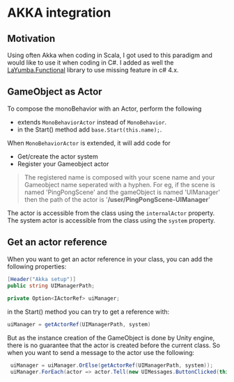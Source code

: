 # AKKA integration

## Motivation
Using often Akka when coding in Scala, I got used to this paradigm and would like to use it when coding in C#.
I added as well the [LaYumba.Functional](https://github.com/la-yumba/functional-csharp-code) library to use missing feature in c# 4.x.

## GameObject as Actor

To compose the monoBehavior with an Actor, perform the following
 - extends `MonoBehaviorActor` instead of `MonoBehavior`.
 - in the Start() method add `base.Start(this.name);`.
 
 When `MonoBehaviorActor` is extended, it will add code for 
 - Get/create the actor system
 - Register your Gameobject actor
 > The registered name is composed with your scene name and your Gameobject name seperated with a hyphen. For eg, if the scene is named 'PingPongScene' and the gameObject is named 'UIManager' then the path of the actor is '**/user/PingPongScene-UIManager**'

The actor is accessible from the class using the `internalActor` property.
The system actor is accessible from the class using the `system` property.

## Get an actor reference

When you want to get an actor reference in your class, you can add the following properties:

```c#
[Header("Akka setup")]
public string UIManagerPath;
 
private Option<IActorRef> uiManager;
```

in the Start() method you can try to get a reference with:

```c#
uiManager = getActorRef(UIManagerPath, system)
```

But as the instance creation of the GameObject is done by Unity engine, there is no guarantee that the actor is created before the current class.
So when you want to send a message to the actor use the following:

```c#
 uiManager = uiManager.OrElse(getActorRef(UIManagerPath, system));
 uiManager.ForEach(actor => actor.Tell(new UIMessages.ButtonClicked(this.name), internalActor));
```